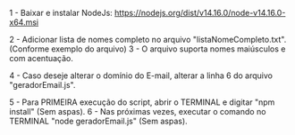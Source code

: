 1 - Baixar e instalar NodeJs:
https://nodejs.org/dist/v14.16.0/node-v14.16.0-x64.msi

2 - Adicionar lista de nomes completo no arquivo "listaNomeCompleto.txt". (Conforme exemplo do arquivo)
3 - O arquivo suporta nomes maiúsculos e com acentuação.

4 - Caso deseje alterar o domínio do E-mail, alterar a linha 6 do arquivo "geradorEmail.js".

5 - Para PRIMEIRA execução do script, abrir o TERMINAL e digitar "npm install" (Sem aspas).
6 - Nas próximas vezes, executar o comando no TERMINAL "node geradorEmail.js" (Sem aspas).
